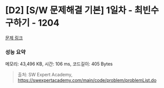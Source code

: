 # [D2] [S/W 문제해결 기본] 1일차 - 최빈수 구하기 - 1204 

[문제 링크](https://swexpertacademy.com/main/code/problem/problemDetail.do?contestProbId=AV13zo1KAAACFAYh) 

### 성능 요약

메모리: 43,496 KB, 시간: 106 ms, 코드길이: 405 Bytes



> 출처: SW Expert Academy, https://swexpertacademy.com/main/code/problem/problemList.do